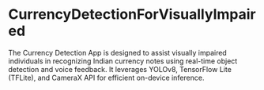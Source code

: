 # CurrencyDetectionForVisuallyImpaired
The Currency Detection App is designed to assist visually impaired individuals in recognizing Indian currency notes using real-time object detection and voice feedback. It leverages YOLOv8, TensorFlow Lite (TFLite), and CameraX API for efficient on-device inference. 
